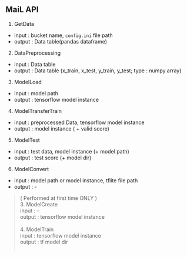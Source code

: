 ## MaiL API

1. GetData
- input : bucket name, `config.ini` file path
- output : Data table(pandas dataframe)

2. DataPreprocessing
- input : Data table
- output : Data table (x_train, x_test, y_train, y_test; type : numpy array)

3. ModelLoad
- input :  model path
- output : tensorflow model instance

4. ModelTransferTrain
- input : preprocessed Data, tensorflow model instance
- output : model instance ( + valid score)

5. ModelTest
- input : test data, model instance (+ model path)
- output : test score (+ model dir)

6. ModelConvert
- input : model path or model instance, tflite file path
- output : -

> ( Performed at first time ONLY )<br>
    3. ModelCreate<br>
    input : - <br>
    output : tensorflow model instance<br><br>
    4. ModelTrain<br>
    input : tensorflow model instance<br>
    output : tf model dir<br><br>